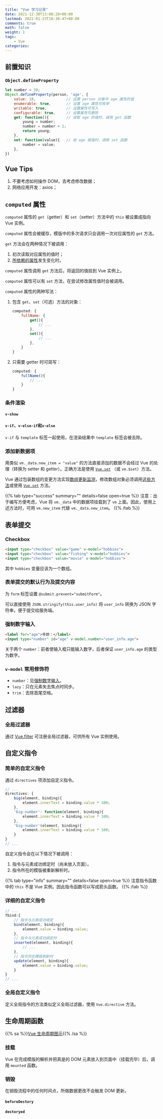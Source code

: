 ```yaml
---
title: "Vue 学习记录"
date: 2021-12-30T13:08:28+08:00
lastmod: 2022-01-23T18:38:47+08:00
comments: true
math: false
weight: 1
tags:
    - Vue
categories:
---
```


## 前置知识

### `Object.defineProperty`

```javascript
let number = 20;
Object.defineProperty(person, 'age', {
    value: 18,              // 设置 person 对象中 age 属性的值
    enumerable: true,       // 设置 age 属性可枚举
    writable: true,         // 设置属性可写入
    configurable: true,     // 设置属性可删除
    get: function(){        // 读取 age 的值时，调用 get 函数
        young = number;
        number = number + 1;
        return young;
    },
    set: function(value){   // 给 age 赋值时，调用 set 函数
        number = value;
    },
})
```

## Vue Tips

1. 不要考虑如何操作 DOM，去考虑修改数据；
2. 网络应用开发：axios；

## `computed` 属性

`computed` 属性的 `get`（getter）和 `set`（setter）方法中的 `this` 被设置成指向 Vue 实例。

`computed` 属性会被缓存，模版中的多次请求只会调用一次对应属性的 `get` 方法。

`get` 方法会在两种情况下被调用：
1. 初次读取对应属性的值时；
2. <ins>所依赖的属性</ins>发生变化时。

`computed` 属性调用 `get` 方法后，将返回的值挂到 Vue 实例上。

`computed` 属性可以有 `set` 方法，在尝试修改属性值时会被调用。

`computed` 属性的两种写法：

1. 包含 `get`、`set`（可选）方法的对象：
    ```javascript
    computed: {
        fullName: {
            get(){
                // ...
            },
            set(){
                // ...
            },
        }
    }
    ```
2. 只需要 getter 时可简写：
    ```javascript
    computed: {
        fullName(){
            // ...
        }
    }
    ```
### 条件渲染

#### `v-show`

#### `v-if`、`v-else-if`和`v-else`

`v-if` 与 `template` 标签一起使用，在渲染结果中 `template` 标签会被去除。

### 添加新数据项

用类似 `vm._data.new_item = "value"` 的方法直接添加的数据不会经过 Vue 的处理（转换为 setter 和 getter）。正确方法是使用 [`Vue.set`](https://cn.vuejs.org/v2/api/#Vue-set) （或 `vm.$set`）方法。

Vue 通过包装数组的变更方法实现[数组更新监测](https://cn.vuejs.org/v2/guide/list.html#%E6%95%B0%E7%BB%84%E6%9B%B4%E6%96%B0%E6%A3%80%E6%B5%8B)，修改数组对象必须调用[这些方法](https://cn.vuejs.org/v2/guide/list.html#%E5%8F%98%E6%9B%B4%E6%96%B9%E6%B3%95)或使用 [`Vue.set`](https://cn.vuejs.org/v2/api/#Vue-set) 方法。

{{% tab type="success" summary="" details=false open=true %}}
注意：出于编写方便考虑，Vue 将 `vm._data` 中的数据项挂载到了 `vm` 上面。因此，使用上述方法时，可用 `vm.new_item` 代替 `vm._data.new_item`。
{{% /tab %}}

## 表单提交

### Checkbox

```html
<input type="checkbox" value="game" v-model="hobbies">
<input type="checkbox" value="fishing" v-model="hobbies">
<input type="checkbox" value="movie" v-model="hobbies">
```

其中 `hobbies` 变量应该为一个数组。

### 表单提交的默认行为及提交内容

为 `form` 标签设置 `@submit.prevent="submitForm"`。

可以直接使用 `JSON.stringify(this.user_info)` 将 `user_info` 转换为 JSON 字符串，便于提交给服务端。

### 强制数字输入

```html
<label for="age">年龄：</label>
<input type="number" id="age" v-model.number="user_info.age">
```

关于两个 `number`：前者使输入框只能输入数字，后者保证 `user_info.age` 的类型为数字。

### `v-model` 常用修饰符

- `number`：见[强制数字输入](#强制数字输入)。
- `lazy`：只在元素失去焦点时同步。
- `trim`：去除首尾空格。

## 过滤器

### 全局过滤器

通过 [Vue.filter]() 可注册全局过滤器，可供所有 Vue 实例使用。

## 自定义指令

### 简单的自定义指令

通过 `directives` 项添加自定义指令。

```javascript
// ...
directives: {
    big(element, binding){
        element.innerText = binding.value * 100;
    },
    'big-number': function(element, binding){
        element.innerText = binding.value * 100;
    },
    'big-number'(element, binding){
        element.innerText = binding.value * 100;
    }
}
// ...
```

自定义指令会在以下情况下被调用：
1. 指令与元素成功绑定时（尚未放入页面）。
2. 指令所在的模版被重新解析时。

{{% tab type="info" summary="" details=false open=true %}}
注意指令函数中的 `this` 不是 Vue 实例。因此指令函数可以写成箭头函数。
{{% /tab %}}

### 详细的自定义指令

```javascript
// ...
fbind:{
    // 指令与元素成功绑定
    bind(element, binding){
        element.value = binding.value;
    },
    // 指令与元素成功绑定时
    inserted(element, binding){
        // ...
    },
    // 指令所在模版刷新时
    update(element, binding){
        element.value = binding.value;
    }
}
// ...
```

### 全局自定义指令

定义全局指令的方法类似定义全局过滤器，使用 `Vue.directive` 方法。

## 生命周期函数

{{% sa %}}[Vue 生命周期图示](https://v3.cn.vuejs.org/guide/instance.html#%E7%94%9F%E5%91%BD%E5%91%A8%E6%9C%9F%E5%9B%BE%E7%A4%BA){{% /sa %}}

### 挂载

Vue 在完成模版的解析并把真是的 DOM 元素放入到页面中（挂载完毕）后，调用 `mounted` 函数。

### 销毁

在销毁流程中的任何时间点，所做数据更改不会触发 DOM 更新。

#### `beforeDestory`

#### `destoryed`
